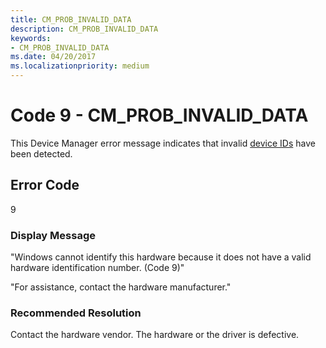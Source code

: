 ```yaml
---
title: CM_PROB_INVALID_DATA
description: CM_PROB_INVALID_DATA
keywords:
- CM_PROB_INVALID_DATA
ms.date: 04/20/2017
ms.localizationpriority: medium
---
```


# Code 9 - CM_PROB_INVALID_DATA

This Device Manager error message indicates that invalid [device IDs](device-ids.md) have been detected.

## Error Code

9

### Display Message

"Windows cannot identify this hardware because it does not have a valid hardware identification number. (Code 9)"

"For assistance, contact the hardware manufacturer."

### Recommended Resolution

Contact the hardware vendor. The hardware or the driver is defective.
